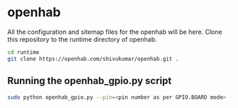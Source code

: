 openhab
=======

All the configuration and sitemap files for the openhab will be here. 
Clone this repository to the runtime directory of openhab.

```bash
cd runtime
git clone https://openhab.com/shivukumar/openhab.git .
```


Running the openhab_gpio.py script
----------------------------------

```bash
sudo python openhab_gpio.py --pin=<pin number as per GPIO.BOARD mode> --set=<ON/OFF>
```

